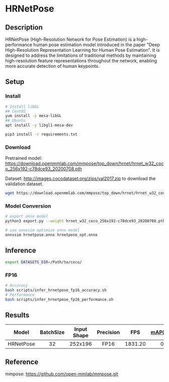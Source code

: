 # HRNetPose

## Description

HRNetPose (High-Resolution Network for Pose Estimation) is a high-performance human pose estimation model introduced in the paper "Deep High-Resolution Representation Learning for Human Pose Estimation". It is designed to address the limitations of traditional methods by maintaining high-resolution feature representations throughout the network, enabling more accurate detection of human keypoints.

## Setup
### Install

```bash
# Install libGL
## CentOS
yum install -y mesa-libGL
## Ubuntu
apt install -y libgl1-mesa-dev

pip3 install -r requirements.txt
```

### Download
Pretrained model: <https://download.openmmlab.com/mmpose/top_down/hrnet/hrnet_w32_coco_256x192-c78dce93_20200708.pth>

Dataset: <http://images.cocodataset.org/zips/val2017.zip> to download the validation dataset.

```bash
wget https://download.openmmlab.com/mmpose/top_down/hrnet/hrnet_w32_coco_256x192-c78dce93_20200708.pth
```

### Model Conversion
```bash
# export onnx model
python3 export.py --weight hrnet_w32_coco_256x192-c78dce93_20200708.pth --cfg td-hm_hrnet-w32_8xb64-210e_coco-256x192.py --input 1,3,256,192  --output hrnetpose.onnx

# use onnxsim optimize onnx model
onnxsim hrnetpose.onnx hrnetpose_opt.onnx
```

## Inference

```bash
export DATASETS_DIR=/Path/to/coco/
```

### FP16

```bash
# Accuracy
bash scripts/infer_hrnetpose_fp16_accuracy.sh
# Performance
bash scripts/infer_hrnetpose_fp16_performance.sh
```

## Results

|    Model    | BatchSize | Input Shape | Precision |    FPS    | mAP@0.5(%) |
| :---------: | :-------: | :---------: | :-------: | :-------: | :--------: |
|  HRNetPose  |    32     |   252x196   |    FP16   |  1831.20  |   0.926    |

## Reference

mmpose: <https://github.com/open-mmlab/mmpose.git>